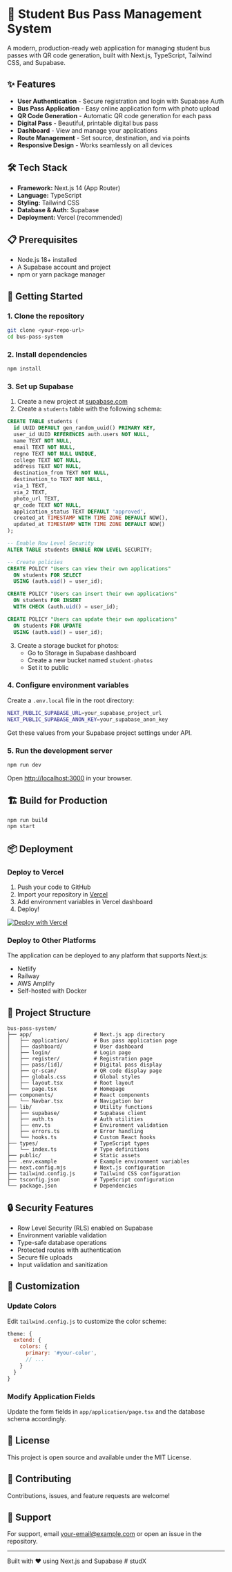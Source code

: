 # 🚌 Student Bus Pass Management System

A modern, production-ready web application for managing student bus passes with QR code generation, built with Next.js, TypeScript, Tailwind CSS, and Supabase.

## ✨ Features

- **User Authentication** - Secure registration and login with Supabase Auth
- **Bus Pass Application** - Easy online application form with photo upload
- **QR Code Generation** - Automatic QR code generation for each pass
- **Digital Pass** - Beautiful, printable digital bus pass
- **Dashboard** - View and manage your applications
- **Route Management** - Set source, destination, and via points
- **Responsive Design** - Works seamlessly on all devices

## 🛠️ Tech Stack

- **Framework:** Next.js 14 (App Router)
- **Language:** TypeScript
- **Styling:** Tailwind CSS
- **Database & Auth:** Supabase
- **Deployment:** Vercel (recommended)

## 📋 Prerequisites

- Node.js 18+ installed
- A Supabase account and project
- npm or yarn package manager

## 🚀 Getting Started

### 1. Clone the repository

```bash
git clone <your-repo-url>
cd bus-pass-system
```

### 2. Install dependencies

```bash
npm install
```

### 3. Set up Supabase

1. Create a new project at [supabase.com](https://supabase.com)
2. Create a `students` table with the following schema:

```sql
CREATE TABLE students (
  id UUID DEFAULT gen_random_uuid() PRIMARY KEY,
  user_id UUID REFERENCES auth.users NOT NULL,
  name TEXT NOT NULL,
  email TEXT NOT NULL,
  regno TEXT NOT NULL UNIQUE,
  college TEXT NOT NULL,
  address TEXT NOT NULL,
  destination_from TEXT NOT NULL,
  destination_to TEXT NOT NULL,
  via_1 TEXT,
  via_2 TEXT,
  photo_url TEXT,
  qr_code TEXT NOT NULL,
  application_status TEXT DEFAULT 'approved',
  created_at TIMESTAMP WITH TIME ZONE DEFAULT NOW(),
  updated_at TIMESTAMP WITH TIME ZONE DEFAULT NOW()
);

-- Enable Row Level Security
ALTER TABLE students ENABLE ROW LEVEL SECURITY;

-- Create policies
CREATE POLICY "Users can view their own applications"
  ON students FOR SELECT
  USING (auth.uid() = user_id);

CREATE POLICY "Users can insert their own applications"
  ON students FOR INSERT
  WITH CHECK (auth.uid() = user_id);

CREATE POLICY "Users can update their own applications"
  ON students FOR UPDATE
  USING (auth.uid() = user_id);
```

3. Create a storage bucket for photos:
   - Go to Storage in Supabase dashboard
   - Create a new bucket named `student-photos`
   - Set it to public

### 4. Configure environment variables

Create a `.env.local` file in the root directory:

```bash
NEXT_PUBLIC_SUPABASE_URL=your_supabase_project_url
NEXT_PUBLIC_SUPABASE_ANON_KEY=your_supabase_anon_key
```

Get these values from your Supabase project settings under API.

### 5. Run the development server

```bash
npm run dev
```

Open [http://localhost:3000](http://localhost:3000) in your browser.

## 🏗️ Build for Production

```bash
npm run build
npm start
```

## 📦 Deployment

### Deploy to Vercel

1. Push your code to GitHub
2. Import your repository in [Vercel](https://vercel.com)
3. Add environment variables in Vercel dashboard
4. Deploy!

[![Deploy with Vercel](https://vercel.com/button)](https://vercel.com/new/clone?repository-url=https://github.com/yourusername/bus-pass-system)

### Deploy to Other Platforms

The application can be deployed to any platform that supports Next.js:
- Netlify
- Railway
- AWS Amplify
- Self-hosted with Docker

## 📁 Project Structure

```
bus-pass-system/
├── app/                    # Next.js app directory
│   ├── application/        # Bus pass application page
│   ├── dashboard/          # User dashboard
│   ├── login/              # Login page
│   ├── register/           # Registration page
│   ├── pass/[id]/          # Digital pass display
│   ├── qr-scan/            # QR code display page
│   ├── globals.css         # Global styles
│   ├── layout.tsx          # Root layout
│   └── page.tsx            # Homepage
├── components/             # React components
│   └── Navbar.tsx          # Navigation bar
├── lib/                    # Utility functions
│   ├── supabase/           # Supabase client
│   ├── auth.ts             # Auth utilities
│   ├── env.ts              # Environment validation
│   ├── errors.ts           # Error handling
│   └── hooks.ts            # Custom React hooks
├── types/                  # TypeScript types
│   └── index.ts            # Type definitions
├── public/                 # Static assets
├── .env.example            # Example environment variables
├── next.config.mjs         # Next.js configuration
├── tailwind.config.js      # Tailwind CSS configuration
├── tsconfig.json           # TypeScript configuration
└── package.json            # Dependencies
```

## 🔒 Security Features

- Row Level Security (RLS) enabled on Supabase
- Environment variable validation
- Type-safe database operations
- Protected routes with authentication
- Secure file uploads
- Input validation and sanitization

## 🎨 Customization

### Update Colors

Edit `tailwind.config.js` to customize the color scheme:

```js
theme: {
  extend: {
    colors: {
      primary: '#your-color',
      // ...
    }
  }
}
```

### Modify Application Fields

Update the form fields in `app/application/page.tsx` and the database schema accordingly.

## 📝 License

This project is open source and available under the MIT License.

## 🤝 Contributing

Contributions, issues, and feature requests are welcome!

## 📧 Support

For support, email your-email@example.com or open an issue in the repository.

---

Built with ❤️ using Next.js and Supabase
#   s t u d X 
 
 
